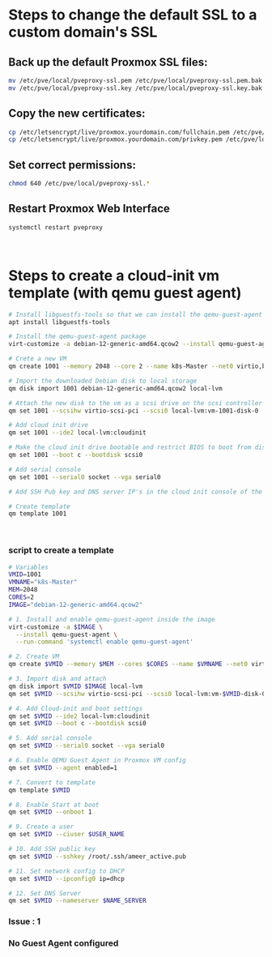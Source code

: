 
# Steps to change the default SSL to a custom domain's SSL

## Back up the default Proxmox SSL files:
``` bash
mv /etc/pve/local/pveproxy-ssl.pem /etc/pve/local/pveproxy-ssl.pem.bak
mv /etc/pve/local/pveproxy-ssl.key /etc/pve/local/pveproxy-ssl.key.bak
```

## Copy the new certificates:
``` bash
cp /etc/letsencrypt/live/proxmox.yourdomain.com/fullchain.pem /etc/pve/local/pveproxy-ssl.pem
cp /etc/letsencrypt/live/proxmox.yourdomain.com/privkey.pem /etc/pve/local/pveproxy-ssl.key
```

## Set correct permissions:
``` bash
chmod 640 /etc/pve/local/pveproxy-ssl.*
```

## Restart Proxmox Web Interface
``` bash
systemctl restart pveproxy
```

<br>

# Steps to create a cloud-init vm template (with qemu guest agent)

``` bash
# Install libguestfs-tools so that we can install the qemu-guest-agent on to the downloaded image
apt install libguestfs-tools

# Install the qemu-guest-agent package
virt-customize -a debian-12-generic-amd64.qcow2 --install qemu-guest-agent

# Crete a new VM
qm create 1001 --memory 2048 --core 2 --name k8s-Master --net0 virtio,bridge=vmbr0

# Import the downloaded Debian disk to local storage 
qm disk import 1001 debian-12-generic-amd64.qcow2 local-lvm

# Attach the new disk to the vm as a scsi drive on the scsi controller
qm set 1001 --scsihw virtio-scsi-pci --scsi0 local-lvm:vm-1001-disk-0

# Add cloud init drive
qm set 1001 --ide2 local-lvm:cloudinit

# Make the cloud init drive bootable and restrict BIOS to boot from disk only
qm set 1001 --boot c --bootdisk scsi0

# Add serial console
qm set 1001 --serial0 socket --vga serial0

# Add SSH Pub key and DNS server IP's in the cloud init console of the VM 1001

# Create template
qm template 1001

```
<br>

### script to create a template

``` bash
# Variables
VMID=1001
VMNAME="k8s-Master"
MEM=2048
CORES=2
IMAGE="debian-12-generic-amd64.qcow2"

# 1. Install and enable qemu-guest-agent inside the image
virt-customize -a $IMAGE \
  --install qemu-guest-agent \
  --run-command 'systemctl enable qemu-guest-agent'

# 2. Create VM
qm create $VMID --memory $MEM --cores $CORES --name $VMNAME --net0 virtio,bridge=vmbr0

# 3. Import disk and attach
qm disk import $VMID $IMAGE local-lvm
qm set $VMID --scsihw virtio-scsi-pci --scsi0 local-lvm:vm-$VMID-disk-0

# 4. Add Cloud-init and boot settings
qm set $VMID --ide2 local-lvm:cloudinit
qm set $VMID --boot c --bootdisk scsi0

# 5. Add serial console
qm set $VMID --serial0 socket --vga serial0

# 6. Enable QEMU Guest Agent in Proxmox VM config
qm set $VMID --agent enabled=1

# 7. Convert to template
qm template $VMID

# 8. Enable Start at boot
qm set $VMID --onboot 1

# 9. Create a user
qm set $VMID --ciuser $USER_NAME

# 10. Add SSH public key
qm set $VMID --sshkey /root/.ssh/ameer_active.pub

# 11. Set network config to DHCP
qm set $VMID --ipconfig0 ip=dhcp

# 12. Set DNS Server
qm set $VMID --nameserver $NAME_SERVER
```


### Issue : 1 

### No Guest Agent configured






